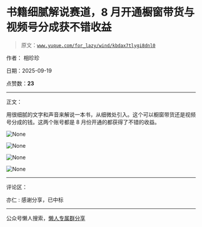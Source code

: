 # 书籍细腻解说赛道，8 月开通橱窗带货与视频号分成获不错收益

> 原文：[`www.yuque.com/for_lazy/wind/kbdax7tlygi8dnl0`](https://www.yuque.com/for_lazy/wind/kbdax7tlygi8dnl0)

作者： 相珍珍

日期：2025-09-19

点赞数：**23**

* * *

正文：

用很细腻的文字和声音来解说一本书，从细微处引入。这个可以橱窗带货还是视频号分成的钱。这两个账号都是 8 月份开通的都获得了不错的收益。

![](img/4d42456d16ba91dae21344ced283252a.png "None")

![](img/40ce55f30a5b8c1fb22faa8003a4d595.png "None")

![](img/f7ae922e305f017957516dc2e92f18a7.png "None")

![](img/082e05959371e5323fc771b5015ece03.png "None")

* * *

评论区：

亦仁 : 感谢分享，已中标

* * *

公众号懒人搜索，[懒人专属群分享](https://lazybook.fun/#/blog/group)
